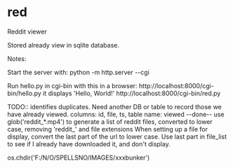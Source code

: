 # red
Reddit viewer

Stored already view in sqlite database.

Notes:

Start the server with:
  python -m http.server --cgi

Run hello.py in cgi-bin with this in a browser:
  http://localhost:8000/cgi-bin/hello.py
it displays 'Hello, World!'
  http://localhost:8000/cgi-bin/red.py


TODO::
identifies duplicates. Need another DB or table to record those we have already viewed.
columns: id, file, ts, table name: viewed
--done--
use glob('reddit_*.mp4') to generate a list of reddit files, converted to lower case, removing 'reddit_' and file extensions
When setting up a file for display, convert the last part of the url to lower case.
Use last part in file_list to see if I already have downloaded it, and don't display.

 os.chdir('F:/N/O/SPELLSNO/IMAGES/xxxbunker')
 
